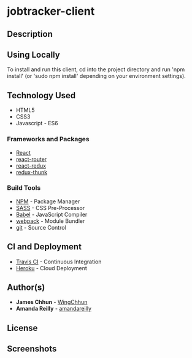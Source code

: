 # jobtracker-client


## Description


## Using Locally

To install and run this client, cd into the project directory and run 'npm install' (or 'sudo npm install' depending on your environment settings).

## Technology Used 

* HTML5
* CSS3
* Javascript - ES6

### Frameworks and Packages

* [React](https://reactjs.org/)
* [react-router](https://www.npmjs.com/package/react-router)
* [react-redux](https://www.npmjs.com/package/react-redux)
* [redux-thunk](https://www.npmjs.com/package/redux-thunk)

### Build Tools

* [NPM](https://www.npmjs.com/) - Package Manager
* [SASS](https://sass-lang.com/) - CSS Pre-Processor
* [Babel](https://babeljs.io/) - JavaScript Compiler
* [webpack](https://webpack.js.org/) - Module Bundler
* [git](https://git-scm.com/) - Source Control

## CI and Deployment

* [Travis CI](https://travis-ci.org/) - Continuous Integration
* [Heroku](https://www.heroku.com) - Cloud Deployment

## Author(s)

* **James Chhun** - [WingChhun](https://github.com/WingChhun)
* **Amanda Reilly** - [amandareilly](https://github.com/amandareilly)


## License

## Screenshots
